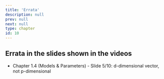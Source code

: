 ```yaml
---
title: 'Errata'
description: null
prev: null
next: null
type: chapter
id: 10
---
```


<section class="c72e2d57">
<p class="de526628">




## Errata in the slides shown in the videos

- Chapter 1.4 (Models & Parameters) - Slide 5/10: d-dimensional vector, not p-dimensional



</p>
</section>
